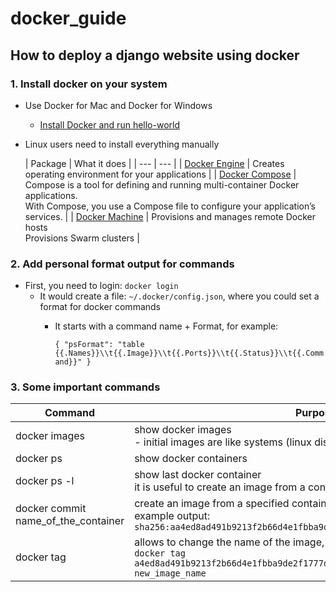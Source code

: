# docker_guide
## How to deploy a django website using docker

### 1. Install docker on your system
- Use Docker for Mac and Docker for Windows
  - [Install Docker and run hello-world](https://docs.docker.com/engine/getstarted/step_one/#step-1-get-docker)

- Linux users need to install everything manually

  | Package | What it does |
| --- | --- |
| [Docker Engine](https://docs.docker.com/engine/installation/) | Creates operating environment for your applications |
| [Docker Compose](https://docs.docker.com/compose/install/)    | Compose is a tool for defining and running multi-container Docker applications. <br> With Compose, you use a Compose file to configure your application’s services.  |
| [Docker Machine](https://docs.docker.com/machine/install-machine/) | Provisions and manages remote Docker hosts <br> Provisions Swarm clusters |

### 2. Add personal format output for commands
- First, you need to login: `docker login`
  - It would create a file: `~/.docker/config.json`, where you could set a format for docker commands
    - It starts with a command name + Format, for example:
    
      `{
  "psFormat": "table {{.Names}}\\t{{.Image}}\\t{{.Ports}}\\t{{.Status}}\\t{{.Command}}"
}`

### 3. Some important commands

|Command|Purpose|
|---|---|
|docker images| show docker images<br>- initial images are like systems (linux distros) |
|docker ps | show docker containers|
|docker ps -l| show last docker container<br>it is useful to create an image from a container|
|docker commit name_of_the_container| create an image from a specified container<br>example output: `sha256:aa4ed8ad491b9213f2b66d4e1fbba9de2f1777d25df7ffd320b6473426a6cf1e`|
|docker tag| allows to change the name of the image, example<br> `docker tag a4ed8ad491b9213f2b66d4e1fbba9de2f1777d25df7ffd320b6473426a6cf1e new_image_name`|
